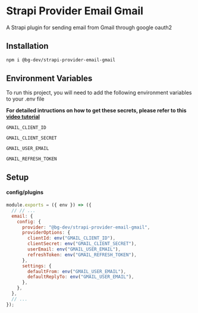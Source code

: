 # Strapi Provider Email Gmail

A Strapi plugin for sending email from Gmail through google oauth2

## Installation

```bash
npm i @bg-dev/strapi-provider-email-gmail
```

## Environment Variables

To run this project, you will need to add the following environment variables to your .env file

**For detailed intructions on how to get these secrets, please refer to this [video tutorial](https://www.youtube.com/watch?v=-rcRf7yswfM&ab_channel=yoursTRULY)**

`GMAIL_CLIENT_ID`

`GMAIL_CLIENT_SECRET`

`GMAIL_USER_EMAIL`

`GMAIL_REFRESH_TOKEN`

## Setup

#### config/plugins

```javascript
module.exports = ({ env }) => ({
  // // ...
  email: {
    config: {
      provider: "@bg-dev/strapi-provider-email-gmail",
      providerOptions: {
        clientId: env("GMAIL_CLIENT_ID"),
        clientSecret: env("GMAIL_CLIENT_SECRET"),
        userEmail: env("GMAIL_USER_EMAIL"),
        refreshToken: env("GMAIL_REFRESH_TOKEN"),
      },
      settings: {
        defaultFrom: env("GMAIL_USER_EMAIL"),
        defaultReplyTo: env("GMAIL_USER_EMAIL"),
      },
    },
  },
  // ...
});
```

